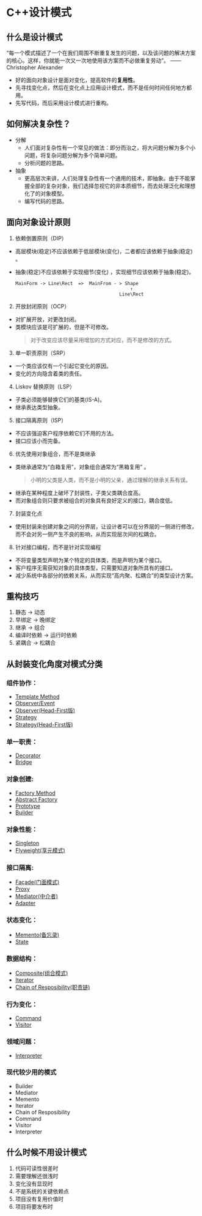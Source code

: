 # C++设计模式

## 什么是设计模式
“每一个模式描述了一个在我们周围不断重复发生的问题，以及该问题的解决方案的核心。这样，你就能一次又一次地使用该方案而不必做重复劳动”。
——Christopher Alexander
+ 好的面向对象设计是面对变化，提高软件的**复用性**。
+ 先寻找变化点，然后在变化点上应用设计模式，而不是任何时间任何地方都用。
+ 先写代码，而后采用设计模式进行重构。

## 如何解决复杂性？
+ 分解
  + 人们面对复杂性有一个常见的做法：即分而治之，将大问题分解为多个小问题，将复杂问题分解为多个简单问题。
  + 分析问题的思路。
+ 抽象
  + 更高层次来讲，人们处理复杂性有一个通用的技术，即抽象。由于不能掌握全部的复杂对象，我们选择忽视它的非本质细节，而去处理泛化和理想化了的对象模型。
  + 编写代码的思路。
  
  
## 面向对象设计原则
1. 依赖倒置原则（DIP）
  + 高层模块(稳定)不应该依赖于低层模块(变化)，二者都应该依赖于抽象(稳定) 。
  + 抽象(稳定)不应该依赖于实现细节(变化) ，实现细节应该依赖于抽象(稳定)。
  
        MainForm -> Line\Rect  =>  MainFrom - > Shape
                                                  ↑ 
                                              Line\Rect
2. 开放封闭原则（OCP）
  + 对扩展开放，对更改封闭。
  + 类模块应该是可扩展的，但是不可修改。
    > 对于改变应该尽量采用增加的方式对应，而不是修改的方式。
3. 单一职责原则（SRP）
  + 一个类应该仅有一个引起它变化的原因。
  + 变化的方向隐含着类的责任。
4. Liskov 替换原则（LSP）
  + 子类必须能够替换它们的基类(IS-A)。
  + 继承表达类型抽象。
5. 接口隔离原则（ISP）
  + 不应该强迫客户程序依赖它们不用的方法。
  + 接口应该小而完备。
6. 优先使用对象组合，而不是类继承
  + 类继承通常为“白箱复用”，对象组合通常为“黑箱复用” 。
    > 小明的父类是人类，而不是小明的父亲，通过理解的继承关系有误。
  + 继承在某种程度上破坏了封装性，子类父类耦合度高。
  + 而对象组合则只要求被组合的对象具有良好定义的接口，耦合度低。
7. 封装变化点
  + 使用封装来创建对象之间的分界层，让设计者可以在分界层的一侧进行修改，而不会对另一侧产生不良的影响，从而实现层次间的松耦合。
8. 针对接口编程，而不是针对实现编程
  + 不将变量类型声明为某个特定的具体类，而是声明为某个接口。
  + 客户程序无需获知对象的具体类型，只需要知道对象所具有的接口。
  + 减少系统中各部分的依赖关系，从而实现“高内聚、松耦合”的类型设计方案。

## 重构技巧
1. 静态 -> 动态
2. 早绑定 -> 晚绑定
3. 继承 -> 组合
4. 编译时依赖 -> 运行时依赖
5. 紧耦合 -> 松耦合

## 从封装变化角度对模式分类
### 组件协作：
+ [Template Method](https://github.com/lichangqing2611/Cpp-Design-Patterns/tree/master/Template%20Method)
+ [Observer/Event](https://github.com/lichangqing2611/Cpp-Design-Patterns/tree/master/Observer)
+ [Observer(Head-First版)](https://github.com/lichangqing2611/Cpp-Design-Patterns/tree/master/Observer-Pattern)
+ [Strategy](https://github.com/lichangqing2611/Cpp-Design-Patterns/tree/master/Strategy)
+ [Strategy(Head-First版)](https://github.com/lichangqing2611/Cpp-Design-Patterns/tree/master/Strategy-Pattern)
### 单一职责：
+ [Decorator](https://github.com/lichangqing2611/Cpp-Design-Patterns/tree/master/Decorator)
+ [Bridge](https://github.com/lichangqing2611/Cpp-Design-Patterns/tree/master/Bridge)
### 对象创建:
+ [Factory Method](https://github.com/lichangqing2611/Cpp-Design-Patterns/tree/master/Factory%20Method)
+ [Abstract Factory](https://github.com/lichangqing2611/Cpp-Design-Patterns/tree/master/Abstract%20Factory)
+ [Prototype](https://github.com/lichangqing2611/Cpp-Design-Patterns/tree/master/Prototype)
+ [Builder](https://github.com/lichangqing2611/Cpp-Design-Patterns/tree/master/Builder)
### 对象性能：
+ [Singleton](https://github.com/lichangqing2611/Cpp-Design-Patterns/tree/master/Singleton)
+ [Flyweight(享元模式)](https://github.com/lichangqing2611/Cpp-Design-Patterns/tree/master/Flyweight)
### 接口隔离:
+ [Façade(门面模式)](https://github.com/lilichangqing2611/Cpp-Design-Patterns/tree/master/Facade)
+ [Proxy](https://github.com/lichangqing2611/Cpp-Design-Patterns/tree/master/Proxy)
+ [Mediator(中介者)](https://github.com/lichangqing2611/Cpp-Design-Patterns/tree/master/Mediator)
+ [Adapter](https://github.com/lichangqing2611/Cpp-Design-Patterns/tree/master/Adapter)
### 状态变化：
+ [Memento(备忘录)](https://github.com/lichangqing2611/Cpp-Design-Patterns/tree/master/Memento)
+ [State](https://github.com/lichangqing2611/Cpp-Design-Patterns/tree/master/State)
### 数据结构：
+ [Composite(组合模式)](https://github.com/lichangqing2611/Cpp-Design-Patterns/tree/master/Composite)
+ [Iterator](https://github.com/lichangqing2611/Cpp-Design-Patterns/tree/master/Iterator)
+ [Chain of Resposibility(职责链)](https://github.com/lichangqing2611/Cpp-Design-Patterns/tree/master/Chain%20of%20Resposibility)
### 行为变化：
+ [Command](https://github.com/lichangqing2611/Cpp-Design-Patterns/tree/master/Command)
+ [Visitor](https://github.com/lichangqing2611/Cpp-Design-Patterns/tree/master/Visitor)
### 领域问题：
+ [Interpreter](https://github.com/lichangqing2611/Cpp-Design-Patterns/tree/master/Interpreter)

### 现代较少用的模式
+ Builder
+ Mediator
+ Memento
+ Iterator
+ Chain of Resposibility
+ Command
+ Visitor
+ Interpreter

## 什么时候不用设计模式
1. 代码可读性很差时
2. 需要理解还很浅时
3. 变化没有显现时
4. 不是系统的关键依赖点
5. 项目没有复用价值时
6. 项目将要发布时
